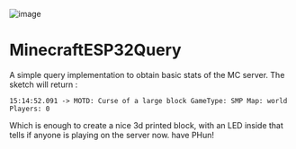 
![image](https://github.com/invpe/MinecraftESP32Query/assets/106522950/37cb21f9-d771-457e-bac9-bd92bc053a29)

# MinecraftESP32Query
A simple query implementation to obtain basic stats of the MC server.
The sketch will return :

```
15:14:52.091 -> MOTD: Curse of a large block GameType: SMP Map: world Players: 0
```

Which is enough to create a nice 3d printed block, with an LED inside that tells if anyone is playing on the server now.
have PHun!


